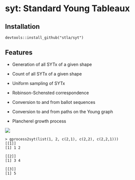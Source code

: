 # syt: Standard Young Tableaux

## Installation

```
devtools::install_github("stla/syt")
```

## Features

- Generation of all SYTx of a given shape

- Count of all SYTx of a given shape

- Uniform sampling of SYTx

- Robinson-Schensted correspondence

- Conversion to and from ballot sequences

- Conversion to and from paths on the Young graph

- Plancherel growth process

![](http://stla.github.io/stlapblog/posts/assets/img/young_yng_path.png)

```
> gprocess2syt(list(1, 2, c(2,1), c(2,2), c(2,2,1)))
[[1]]
[1] 1 2

[[2]]
[1] 3 4

[[3]]
[1] 5
```
